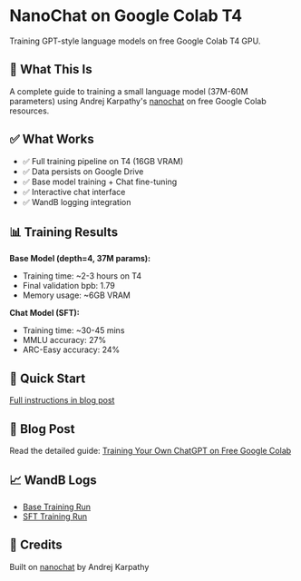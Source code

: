 # NanoChat on Google Colab T4

Training GPT-style language models on free Google Colab T4 GPU.

## 🎯 What This Is

A complete guide to training a small language model (37M-60M parameters) using Andrej Karpathy's [nanochat](https://github.com/karpathy/nanochat) on free Google Colab resources.

## ✅ What Works

- ✅ Full training pipeline on T4 (16GB VRAM)
- ✅ Data persists on Google Drive
- ✅ Base model training + Chat fine-tuning
- ✅ Interactive chat interface
- ✅ WandB logging integration

## 📊 Training Results

**Base Model (depth=4, 37M params):**
- Training time: ~2-3 hours on T4
- Final validation bpb: 1.79
- Memory usage: ~6GB VRAM

**Chat Model (SFT):**
- Training time: ~30-45 mins
- MMLU accuracy: 27%
- ARC-Easy accuracy: 24%

## 🚀 Quick Start

[Full instructions in blog post](YOUR_MEDIUM_LINK)

## 📝 Blog Post

Read the detailed guide: [Training Your Own ChatGPT on Free Google Colab](YOUR_MEDIUM_LINK)

## 📈 WandB Logs

- [Base Training Run](YOUR_WANDB_LINK)
- [SFT Training Run](YOUR_WANDB_LINK)

## 🙏 Credits

Built on [nanochat](https://github.com/karpathy/nanochat) by Andrej Karpathy
